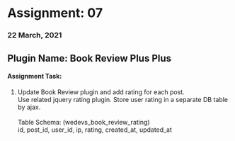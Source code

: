 # Assignment: 07
### 22 March, 2021

## Plugin Name: Book Review Plus Plus
#### Assignment Task:
<ol>
<li>Update Book Review plugin and add rating for each post.<br>
Use related jquery rating plugin. Store user rating in a separate DB table by ajax.<br><br>
Table Schema: (wedevs_book_review_rating)<br>
id, post_id, user_id, ip, rating, created_at, updated_at</li>
</ol>
<br>
